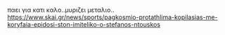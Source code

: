 παει για κατι καλο..μυριζει μεταλιο..
https://www.skai.gr/news/sports/pagkosmio-protathlima-kopilasias-me-koryfaia-epidosi-ston-imiteliko-o-stefanos-ntouskos
